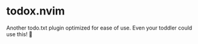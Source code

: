 # todox.nvim
Another todo.txt plugin optimized for ease of use. Even your toddler could use this! 👶 
